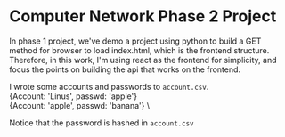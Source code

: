 # Computer Network Phase 2 Project
In phase 1 project, we've demo a project using python to build a GET method for browser to load index.html, which is the frontend structure. Therefore, in this work, I'm using react as the frontend for simplicity, and focus the points on building the api that works on the frontend.

I wrote some accounts and passwords to `account.csv`. \
{Account: 'Linus', passwd: 'apple'} \
{Account: 'apple', passwd: 'banana'} \

Notice that the password is hashed in `account.csv`

